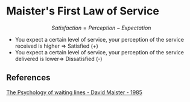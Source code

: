 # Maister's First Law of Service

$$ Satisfaction = Perception - Expectation $$

- You expect a certain level of service, your perception of the service received is higher => Satisfied (+)
- You expect a certain level of service, your perception of the service delivered is lower=> Dissatisfied (-)

## References

[The Psychology of waiting lines - David Maister - 1985](https://davidmaister.com/articles/the-psychology-of-waiting-lines/)
